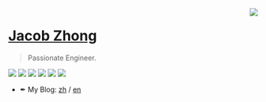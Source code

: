 <a href="#">
<!-- <img align="right" src="https://github-readme-stats.vercel.app/api?username=cmpute&show_icons=true&theme=codeSTACKr&hide_rank=true"> -->
 <img align="right" src="https://github-readme-stats.vercel.app/api/top-langs/?username=cmpute&layout=compact&theme=codeSTACKr">
</a>

# [Jacob Zhong](https://zyxin.xyz)

> Passionate Engineer.

![](https://img.shields.io/badge/-Pytorch-ee4c2c?style=flat-square&logo=Pytorch&logoColor=000)
![](https://img.shields.io/badge/-CMake-064F8C?style=flat-square&logo=CMake&logoColor=fff)
![](https://img.shields.io/badge/-VSCode-e34f26?style=flat-square&logo=Visual%20Studio%20Code&logoColor=fff)
![](https://img.shields.io/badge/-C%2B%2B-00599C?style=flat-square&logo=C%2B%2B&logoColor=fff)
![](https://img.shields.io/badge/-Rust-f74c00?style=flat-square&logo=Rust&logoColor=000)
![](https://img.shields.io/badge/-C%23-239120?style=flat-square&logo=C%20Sharp&logoColor=fff)

- ✒ My Blog: [zh](https://zyxin.xyz/blog/) / [en](https://zyxin.xyz/blog/en/)

